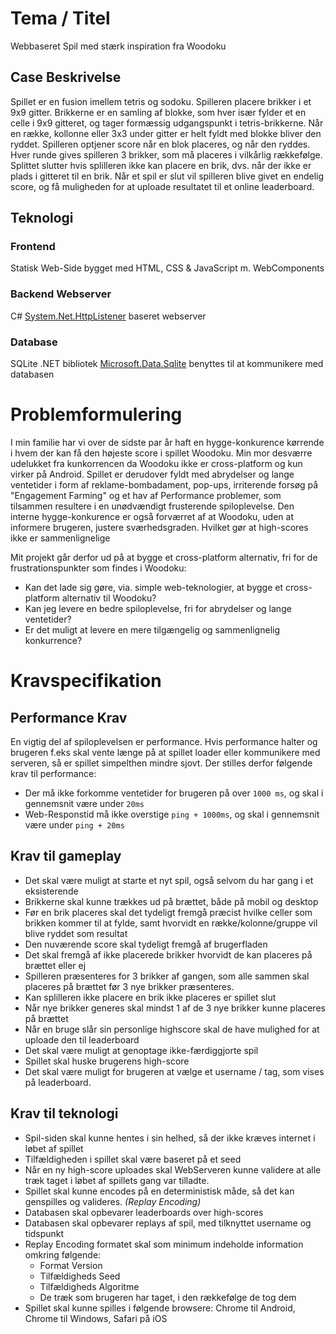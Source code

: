 # Tema / Titel
Webbaseret Spil med stærk inspiration fra Woodoku

## Case Beskrivelse
Spillet er en fusion imellem tetris og sodoku.
Spilleren placere brikker i et 9x9 gitter.
Brikkerne er en samling af blokke, som hver især fylder et en celle i 9x9 gitteret, og tager formæssig udgangspunkt i tetris-brikkerne.
Når en række, kollonne eller 3x3 under gitter er helt fyldt med blokke bliver den ryddet.
Spilleren optjener score når en blok placeres, og når den ryddes.
Hver runde gives spilleren 3 brikker, som må placeres i vilkårlig rækkefølge.
Splittet slutter hvis splilleren ikke kan placere en brik, dvs. når der ikke er plads i gitteret til en brik.
Når et spil er slut vil spilleren blive givet en endelig score, og få muligheden for at uploade resultatet til et online leaderboard.

## Teknologi
### Frontend
Statisk Web-Side bygget med HTML, CSS & JavaScript m. WebComponents

### Backend Webserver
C# [System.Net.HttpListener](https://learn.microsoft.com/en-us/dotnet/api/system.net.httplistener) baseret webserver

### Database
SQLite
.NET bibliotek [Microsoft.Data.Sqlite](https://www.nuget.org/packages/Microsoft.Data.Sqlite) benyttes til at kommunikere med databasen

<style>body{width: 210mm;}</style>
# Problemformulering
I min familie har vi over de sidste par år haft en hygge-konkurence kørrende i hvem der kan få den højeste score i spillet Woodoku. Min mor desværre udelukket fra kunkorrencen da Woodoku ikke er cross-platform og kun virker på Android.
Spillet er derudover fyldt med abrydelser og lange ventetider i form af reklame-bombadament, pop-ups, irriterende forsøg på "Engagement Farming" og et hav af Performance problemer, som tilsammen resultere i en unødvændigt frusterende spiloplevelse.
Den interne hygge-konkurence er også forværret af at Woodoku, uden at informere brugeren, justere sværhedsgraden. Hvilket gør at high-scores ikke er sammenlignelige

Mit projekt går derfor ud på at bygge et cross-platform alternativ, fri for de frustrationspunkter som findes i Woodoku:
- Kan det lade sig gøre, via. simple web-teknologier, at bygge et cross-platform alternativ til Woodoku?
- Kan jeg levere en bedre spiloplevelse, fri for abrydelser og lange ventetider?
- Er det muligt at levere en mere tilgængelig og sammenlignelig konkurrence?


# Kravspecifikation

## Performance Krav
En vigtig del af spiloplevelsen er performance. Hvis performance halter og brugeren f.eks skal vente længe på at spillet loader eller kommunikere med serveren, så er spillet simpelthen mindre sjovt.
Der stilles derfor følgende krav til performance:
- Der må ikke forkomme ventetider for brugeren på over `1000 ms`, og skal i gennemsnit være under `20ms`
- Web-Responstid må ikke overstige `ping + 1000ms`, og skal i gennemsnit være under `ping + 20ms`

## Krav til gameplay
- Det skal være muligt at starte et nyt spil, også selvom du har gang i et eksisterende
- Brikkerne skal kunne trækkes ud på brættet, både på mobil og desktop
- Før en brik placeres skal det tydeligt fremgå præcist hvilke celler som brikken kommer til at fylde, samt hvorvidt en række/kolonne/gruppe vil blive ryddet som resultat
- Den nuværende score skal tydeligt fremgå af brugerfladen
- Det skal fremgå af ikke placerede brikker hvorvidt de kan placeres på brættet eller ej
- Spilleren præsenteres for 3 brikker af gangen, som alle sammen skal placeres på brættet før 3 nye brikker præsenteres.
- Kan splilleren ikke placere en brik ikke placeres er spillet slut
- Når nye brikker generes skal mindst 1 af de 3 nye brikker kunne placeres på brættet
- Når en bruge slår sin personlige highscore skal de have mulighed for at uploade den til leaderboard
- Det skal være muligt at genoptage ikke-færdiggjorte spil
- Spillet skal huske brugerens high-score
- Det skal være muligt for brugeren at vælge et username / tag, som vises på leaderboard.

## Krav til teknologi
- Spil-siden skal kunne hentes i sin helhed, så der ikke kræves internet i løbet af spillet
- Tilfældigheden i spillet skal være baseret på et seed
- Når en ny high-score uploades skal WebServeren kunne validere at alle træk taget i løbet af spillets gang var tilladte.
- Spillet skal kunne encodes på en deterministisk måde, så det kan genspilles og valideres. *(Replay Encoding)*
- Databasen skal opbevarer leaderboards over high-scores
- Databasen skal opbevarer replays af spil, med tilknyttet username og tidspunkt
- Replay Encoding formatet skal som minimum indeholde information omkring følgende:
  - Format Version
  - Tilfældigheds Seed
  - Tilfældigheds Algoritme
  - De træk som brugeren har taget, i den rækkefølge de tog dem
- Spillet skal kunne spilles i følgende browsere: Chrome til Android, Chrome til Windows, Safari på iOS
